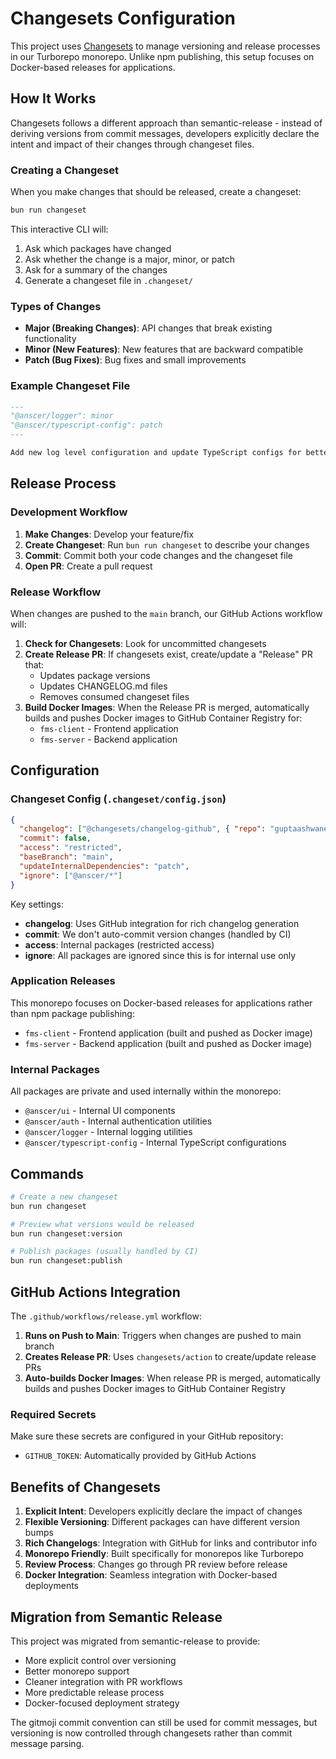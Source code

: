 # Changesets Configuration

This project uses [Changesets](https://github.com/changesets/changesets) to manage versioning and release processes in our Turborepo monorepo. Unlike npm publishing, this setup focuses on Docker-based releases for applications.

## How It Works

Changesets follows a different approach than semantic-release - instead of deriving versions from commit messages, developers explicitly declare the intent and impact of their changes through changeset files.

### Creating a Changeset

When you make changes that should be released, create a changeset:

```bash
bun run changeset
```

This interactive CLI will:
1. Ask which packages have changed
2. Ask whether the change is a major, minor, or patch
3. Ask for a summary of the changes
4. Generate a changeset file in `.changeset/`

### Types of Changes

- **Major (Breaking Changes)**: API changes that break existing functionality
- **Minor (New Features)**: New features that are backward compatible
- **Patch (Bug Fixes)**: Bug fixes and small improvements

### Example Changeset File

```markdown
---
"@anscer/logger": minor
"@anscer/typescript-config": patch
---

Add new log level configuration and update TypeScript configs for better compatibility
```

## Release Process

### Development Workflow

1. **Make Changes**: Develop your feature/fix
2. **Create Changeset**: Run `bun run changeset` to describe your changes
3. **Commit**: Commit both your code changes and the changeset file
4. **Open PR**: Create a pull request

### Release Workflow

When changes are pushed to the `main` branch, our GitHub Actions workflow will:

1. **Check for Changesets**: Look for uncommitted changesets
2. **Create Release PR**: If changesets exist, create/update a "Release" PR that:
   - Updates package versions
   - Updates CHANGELOG.md files
   - Removes consumed changeset files
3. **Build Docker Images**: When the Release PR is merged, automatically builds and pushes Docker images to GitHub Container Registry for:
   - `fms-client` - Frontend application
   - `fms-server` - Backend application

## Configuration

### Changeset Config (`.changeset/config.json`)

```json
{
  "changelog": ["@changesets/changelog-github", { "repo": "guptaashwanee/turborepo" }],
  "commit": false,
  "access": "restricted",
  "baseBranch": "main", 
  "updateInternalDependencies": "patch",
  "ignore": ["@anscer/*"]
}
```

Key settings:

- **changelog**: Uses GitHub integration for rich changelog generation
- **commit**: We don't auto-commit version changes (handled by CI)
- **access**: Internal packages (restricted access)
- **ignore**: All packages are ignored since this is for internal use only

### Application Releases

This monorepo focuses on Docker-based releases for applications rather than npm package publishing:

- `fms-client` - Frontend application (built and pushed as Docker image)
- `fms-server` - Backend application (built and pushed as Docker image)

### Internal Packages

All packages are private and used internally within the monorepo:

- `@anscer/ui` - Internal UI components  
- `@anscer/auth` - Internal authentication utilities
- `@anscer/logger` - Internal logging utilities
- `@anscer/typescript-config` - Internal TypeScript configurations

## Commands

```bash
# Create a new changeset
bun run changeset

# Preview what versions would be released
bun run changeset:version

# Publish packages (usually handled by CI)
bun run changeset:publish
```

## GitHub Actions Integration

The `.github/workflows/release.yml` workflow:

1. **Runs on Push to Main**: Triggers when changes are pushed to main branch
2. **Creates Release PR**: Uses `changesets/action` to create/update release PRs  
3. **Auto-builds Docker Images**: When release PR is merged, automatically builds and pushes Docker images to GitHub Container Registry

### Required Secrets

Make sure these secrets are configured in your GitHub repository:

- `GITHUB_TOKEN`: Automatically provided by GitHub Actions

## Benefits of Changesets

1. **Explicit Intent**: Developers explicitly declare the impact of changes
2. **Flexible Versioning**: Different packages can have different version bumps
3. **Rich Changelogs**: Integration with GitHub for links and contributor info
4. **Monorepo Friendly**: Built specifically for monorepos like Turborepo
5. **Review Process**: Changes go through PR review before release
6. **Docker Integration**: Seamless integration with Docker-based deployments

## Migration from Semantic Release

This project was migrated from semantic-release to provide:

- More explicit control over versioning
- Better monorepo support
- Cleaner integration with PR workflows
- More predictable release process
- Docker-focused deployment strategy

The gitmoji commit convention can still be used for commit messages, but versioning is now controlled through changesets rather than commit message parsing.

